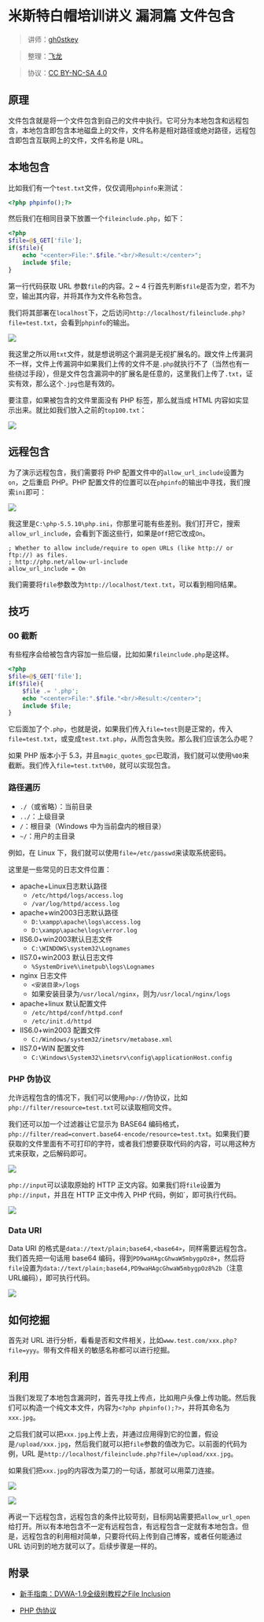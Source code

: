 # 米斯特白帽培训讲义 漏洞篇 文件包含

> 讲师：[gh0stkey](https://www.zhihu.com/people/gh0stkey/answers)

> 整理：[飞龙](https://github.com/)

> 协议：[CC BY-NC-SA 4.0](http://creativecommons.org/licenses/by-nc-sa/4.0/)

## 原理

文件包含就是将一个文件包含到自己的文件中执行。它可分为本地包含和远程包含，本地包含即包含本地磁盘上的文件，文件名称是相对路径或绝对路径，远程包含即包含互联网上的文件，文件名称是 URL。

## 本地包含

比如我们有一个`test.txt`文件，仅仅调用`phpinfo`来测试：

```php
<?php phpinfo();?>
```

然后我们在相同目录下放置一个`fileinclude.php`，如下：

```php
<?php
$file=@$_GET['file'];
if($file){
    echo "<center>File:".$file."<br/>Result:</center>";
    include $file;
}
```

第一行代码获取 URL 参数`file`的内容。2 ~ 4 行首先判断`$file`是否为空，若不为空，输出其内容，并将其作为文件名称包含。

我们将其部署在`localhost`下，之后访问`http://localhost/fileinclude.php?file=test.txt`，会看到`phpinfo`的输出。

![](http://upload-images.jianshu.io/upload_images/118142-1a3322f9c2f5774e.jpg)

我这里之所以用`txt`文件，就是想说明这个漏洞是无视扩展名的。跟文件上传漏洞不一样，文件上传漏洞中如果我们上传的文件不是`.php`就执行不了（当然也有一些绕过手段），但是文件包含漏洞中的扩展名是任意的，这里我们上传了`.txt`，证实有效，那么这个`.jpg`也是有效的。

要注意，如果被包含的文件里面没有 PHP 标签，那么就当成 HTML 内容如实显示出来。就比如我们放入之前的`top100.txt`：

![](http://upload-images.jianshu.io/upload_images/118142-086434212534c816.jpg)

## 远程包含

为了演示远程包含，我们需要将 PHP 配置文件中的`allow_url_include`设置为`on`，之后重启 PHP。PHP 配置文件的位置可以在`phpinfo`的输出中寻找，我们搜索`ini`即可：

![](http://upload-images.jianshu.io/upload_images/118142-9148e3fa1cf3e7c5.jpg)

我这里是`C:\php-5.5.10\php.ini`，你那里可能有些差别。我们打开它，搜索`allow_url_include`，会看到下面这些行，如果是`Off`把它改成`On`。

```
; Whether to allow include/require to open URLs (like http:// or ftp://) as files.
; http://php.net/allow-url-include
allow_url_include = On
```

我们需要将`file`参数改为`http://localhost/text.txt`，可以看到相同结果。

## 技巧

### 00 截断

有些程序会给被包含内容加一些后缀，比如如果`fileinclude.php`是这样。

```php
<?php
$file=@$_GET['file'];
if($file){
    $file .= '.php';
    echo "<center>File:".$file."<br/>Result:</center>";
    include $file;
}
```

它后面加了个`.php`，也就是说，如果我们传入`file=test`则是正常的，传入`file=test.txt`，或变成`test.txt.php`，从而包含失败。那么我们应该怎么办呢？

如果 PHP 版本小于 5.3，并且`magic_quotes_gpc`已取消，我们就可以使用`%00`来截断。我们传入`file=test.txt%00`，就可以实现包含。

### 路径遍历

+   `./`（或省略）：当前目录
+   `../`：上级目录
+   `/`：根目录（Windows 中为当前盘内的根目录）
+   `~/`：用户的主目录

例如，在 Linux 下，我们就可以使用`file=/etc/passwd`来读取系统密码。

这里是一些常见的日志文件位置：

+   apache+Linux日志默认路径
    +   `/etc/httpd/logs/access.log`
    +   `/var/log/httpd/access.log`
+   apache+win2003日志默认路径
    +   `D:\xampp\apache\logs\access.log`
    +   `D:\xampp\apache\logs\error.log`
+   IIS6.0+win2003默认日志文件
    +   `C:\WINDOWS\system32\Lognames`
+   IIS7.0+win2003 默认日志文件
    +   `%SystemDrive%\inetpub\logs\Lognames`
+   nginx 日志文件
    +   `<安装目录>/logs`
    +   如果安装目录为`/usr/local/nginx`，则为`/usr/local/nginx/logs`
+   apache+linux 默认配置文件
    +   `/etc/httpd/conf/httpd.conf`
    +   `/etc/init.d/httpd`
+   IIS6.0+win2003 配置文件
    +   `C:/Windows/system32/inetsrv/metabase.xml`
+   IIS7.0+WIN 配置文件
    +   `C:\Windows\System32\inetsrv\config\applicationHost.config`

### PHP 伪协议

允许远程包含的情况下，我们可以使用`php://`伪协议，比如`php://filter/resource=test.txt`可以读取相同文件。

我们还可以加一个过滤器让它显示为 BASE64 编码格式，`php://filter/read=convert.base64-encode/resource=test.txt`。如果我们要获取的文件里面有不可打印的字符，或者我们想要获取代码的内容，可以用这种方式来获取，之后解码即可。

![](http://upload-images.jianshu.io/upload_images/118142-1e6b92a7b9aaafb0.jpg)

`php://input`可以读取原始的 HTTP 正文内容。如果我们将`file`设置为`php://input`，并且在 HTTP 正文中传入 PHP 代码，例如`<?php phpinfo();?>，即可执行代码。

![](http://upload-images.jianshu.io/upload_images/118142-427fcb5433711e67.png)

### Data URI

Data URI 的格式是`data://text/plain;base64,<base64>`，同样需要远程包含。我们首先把一句话用 base64 编码，得到`PD9waHAgcGhwaW5mbygpOz8+`，然后将`file`设置为`data://text/plain;base64,PD9waHAgcGhwaW5mbygpOz8%2b`（注意URL编码），即可执行代码。

![](http://upload-images.jianshu.io/upload_images/118142-862575e1b772aa41.jpg)

## 如何挖掘

首先对 URL 进行分析，看看是否和文件相关，比如`www.test.com/xxx.php?file=yyy`。带有文件相关的敏感名称都可以进行挖掘。

## 利用

当我们发现了本地包含漏洞时，首先寻找上传点，比如用户头像上传功能。然后我们可以构造一个纯文本文件，内容为`<?php phpinfo();?>`，并将其命名为`xxx.jpg`。

之后我们就可以把`xxx.jpg`上传上去，并通过应用得到它的位置，假设是`/upload/xxx.jpg`，然后我们就可以把`file`参数的值改为它。以前面的代码为例，URL 是`http://localhost/fileinclude.php?file=/upload/xxx.jpg`。

如果我们把`xxx.jpg`的内容改为菜刀的一句话，那就可以用菜刀连接。

![](http://ww2.sinaimg.cn/large/841aea59jw1faturiysztj20sg0fjt9e.jpg)

![](http://ww4.sinaimg.cn/large/841aea59jw1faturmgu73j20sj0fk3zg.jpg)

再说一下远程包含，远程包含的条件比较苛刻，目标网站需要把`allow_url_open`给打开。所以有本地包含不一定有远程包含，有远程包含一定就有本地包含。但是，远程包含的利用相对简单，只要将代码上传到自己博客，或者任何能通过 URL 访问到的地方就可以了。后续步骤是一样的。

## 附录

+ [新手指南：DVWA-1.9全级别教程之File Inclusion](http://www.freebuf.com/articles/web/119150.html)

+ [PHP 伪协议](http://php.net/manual/zh/wrappers.php.php)
